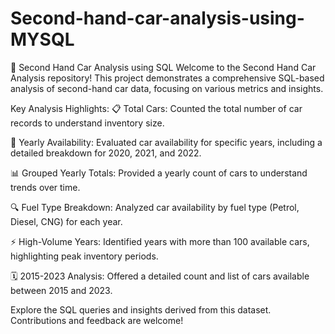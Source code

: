 # Second-hand-car-analysis-using-MYSQL
🚗 Second Hand Car Analysis using SQL
Welcome to the Second Hand Car Analysis repository! This project demonstrates a comprehensive SQL-based analysis of second-hand car data, focusing on various metrics and insights.

Key Analysis Highlights:
📋 Total Cars: Counted the total number of car records to understand inventory size.

📆 Yearly Availability: Evaluated car availability for specific years, including a detailed breakdown for 2020, 2021, and 2022.

📊 Grouped Yearly Totals: Provided a yearly count of cars to understand trends over time.

🔍 Fuel Type Breakdown: Analyzed car availability by fuel type (Petrol, Diesel, CNG) for each year.

⚡ High-Volume Years: Identified years with more than 100 available cars, highlighting peak inventory periods.

🗓️ 2015-2023 Analysis: Offered a detailed count and list of cars available between 2015 and 2023.

Explore the SQL queries and insights derived from this dataset. Contributions and feedback are welcome!


